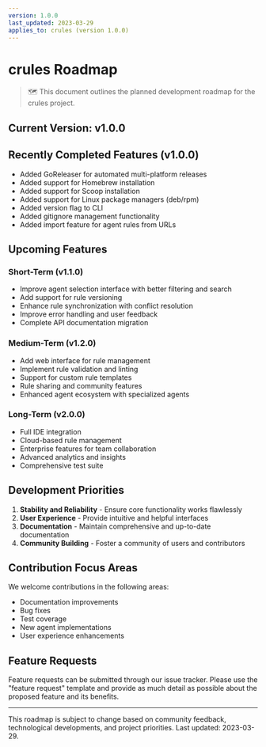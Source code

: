 ```yaml
---
version: 1.0.0
last_updated: 2023-03-29
applies_to: crules (version 1.0.0)
---
```


# crules Roadmap

> 🗺️ This document outlines the planned development roadmap for the crules project.

## Current Version: v1.0.0

## Recently Completed Features (v1.0.0)
- Added GoReleaser for automated multi-platform releases
- Added support for Homebrew installation
- Added support for Scoop installation
- Added support for Linux package managers (deb/rpm)
- Added version flag to CLI
- Added gitignore management functionality
- Added import feature for agent rules from URLs

## Upcoming Features

### Short-Term (v1.1.0)
- Improve agent selection interface with better filtering and search
- Add support for rule versioning
- Enhance rule synchronization with conflict resolution
- Improve error handling and user feedback
- Complete API documentation migration

### Medium-Term (v1.2.0)
- Add web interface for rule management
- Implement rule validation and linting
- Support for custom rule templates
- Rule sharing and community features
- Enhanced agent ecosystem with specialized agents

### Long-Term (v2.0.0)
- Full IDE integration
- Cloud-based rule management
- Enterprise features for team collaboration
- Advanced analytics and insights
- Comprehensive test suite

## Development Priorities

1. **Stability and Reliability** - Ensure core functionality works flawlessly
2. **User Experience** - Provide intuitive and helpful interfaces
3. **Documentation** - Maintain comprehensive and up-to-date documentation
4. **Community Building** - Foster a community of users and contributors

## Contribution Focus Areas

We welcome contributions in the following areas:

- Documentation improvements
- Bug fixes
- Test coverage
- New agent implementations
- User experience enhancements

## Feature Requests

Feature requests can be submitted through our issue tracker. Please use the "feature request" template and provide as much detail as possible about the proposed feature and its benefits.

---

This roadmap is subject to change based on community feedback, technological developments, and project priorities. Last updated: 2023-03-29. 